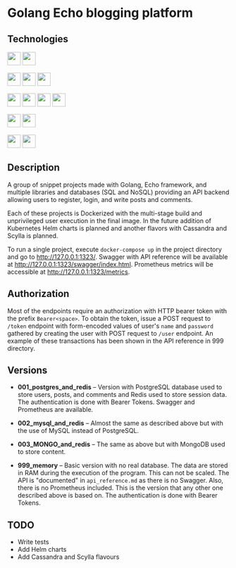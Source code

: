 Golang Echo blogging platform
=============================

Technologies
------------

<img src="https://img.shields.io/static/v1?label=&message=Docker&color=99E7FF&style=flat" height="30"/> <img src="https://img.shields.io/static/v1?label=&message=Docker-compose&color=E6E6E6&style=flat" height="30"/>

<img src="https://img.shields.io/static/v1?label=&message=Golang&color=99FFF5&style=flat" height="30"/> <img src="https://img.shields.io/static/v1?label=&message=Echo%20framework&color=99EEFF&style=flat" height="30"/> <img src="https://img.shields.io/static/v1?label=&message=GORM&color=CCCCCC&style=flat" height="30"/>

<img src="https://img.shields.io/static/v1?label=&message=PostgreSQL&color=99D6FF&style=flat" height="30"/> <img src="https://img.shields.io/static/v1?label=&message=MySQL&color=99D3FF&style=flat" height="30"/> <img src="https://img.shields.io/static/v1?label=&message=Redis&color=FFA099&style=flat" height="30"/> <img src="https://img.shields.io/static/v1?label=&message=MongoDB&color=A2FF99&style=flat" height="30"/>

<img src="https://img.shields.io/static/v1?label=&message=Prometheus&color=FFAD99&style=flat" height="30"/> <img src="https://img.shields.io/static/v1?label=&message=Swagger&color=9EFF99&style=flat" height="30"/>

<img src="https://img.shields.io/static/v1?label=&message=Kubernetes&color=99BEFF&style=flat" height="30"/> <img src="https://img.shields.io/static/v1?label=&message=Helm&color=99BEFF&style=flat" height="30"/>

Description
-----------

A group of snippet projects made with Golang, Echo framework, and multiple libraries and databases (SQL and NoSQL)
providing an API backend allowing users to register, login, and write posts and comments.

Each of these projects is Dockerized with the multi-stage build and unprivileged user execution in the final image. In
the future addition of Kubernetes Helm charts is planned and another flavors with Cassandra and Scylla is planned.

To run a single project, execute `docker-compose up` in the project directory and go to http://127.0.0.1:1323/. Swagger
with API reference will be available at http://127.0.0.1:1323/swagger/index.html. Prometheus metrics will be accessible
at http://127.0.0.1:1323/metrics.

Authorization
-------------

Most of the endpoints require an authorization with HTTP bearer token with the prefix `Bearer<space>`. To obtain the
token, issue a POST request to `/token` endpoint with form-encoded values of user's `name` and `password` gathered by
creating the user with POST request to `/user` endpoint. An example of these transactions has been shown in the API
reference in 999 directory.

Versions
--------

- **001_postgres_and_redis** – Version with PostgreSQL database used to store users, posts, and comments and Redis used
to store session data. The authentication is done with Bearer Tokens. Swagger and Prometheus are available.

- **002_mysql_and_redis** – Almost the same as described above but with the use of MySQL instead of PostgreSQL.

- **003_MONGO_and_redis** – The same as above but with MongoDB used to store content.

- **999_memory** – Basic version with no real database. The data are stored in RAM during the execution of the program.
This can not be scaled. The API is "documented" in `api_reference.md` as there is no Swagger. Also, there is no
Prometheus included. This is the version that any other one described above is based on. The authentication is done with
Bearer Tokens.

TODO
----

- Write tests
- Add Helm charts
- Add Cassandra and Scylla flavours
